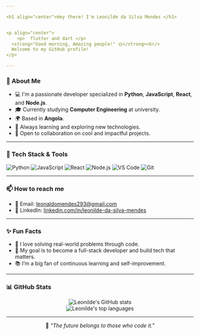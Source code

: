 ```yaml
---

<h1 align="center">Hey there! I'm Leonilde da Silva Mendes </h1>


<p align="center">
    <p>  flutter and dart </p>
  <strong>"Good morning, Amazing people!" 🌞</strong><br/>
  Welcome to my GitHub profile!
</p>

---
```


### 🧠 About Me

* 💻 I'm a passionate developer specialized in **Python**, **JavaScript**, **React**, and **Node.js**.
* 🎓 Currently studying **Computer Engineering** at university.
* 🌍 Based in **Angola**.
* 🌱 Always learning and exploring new technologies.
* 🤝 Open to collaboration on cool and impactful projects.

---

### 🚀 Tech Stack & Tools

![Python](https://img.shields.io/badge/-Python-3776AB?style=for-the-badge\&logo=python\&logoColor=white)
![JavaScript](https://img.shields.io/badge/-JavaScript-F7DF1E?style=for-the-badge\&logo=javascript\&logoColor=black)
![React](https://img.shields.io/badge/-React-61DAFB?style=for-the-badge\&logo=react\&logoColor=black)
![Node.js](https://img.shields.io/badge/-Node.js-339933?style=for-the-badge\&logo=node.js\&logoColor=white)
![VS Code](https://img.shields.io/badge/-VSCode-007ACC?style=for-the-badge\&logo=visual-studio-code\&logoColor=white)
![Git](https://img.shields.io/badge/-Git-F05032?style=for-the-badge\&logo=git\&logoColor=white)

---

### 📫 How to reach me

* 📧 Email: [leonaldomendes293@gmail.com](mailto:leonaldomendes293@gmail.com)
* 💼 LinkedIn: [linkedin.com/in/leonilde-da-silva-mendes](https://www.linkedin.com/in/leonilde-da-silva-mendes)

---

### ✨ Fun Facts

* 🧩 I love solving real-world problems through code.
* 🎯 My goal is to become a full-stack developer and build tech that matters.
* 📚 I’m a big fan of continuous learning and self-improvement.

---

### 📊 GitHub Stats

<p align="center">
  <img src="https://github-readme-stats.vercel.app/api?username=leonildemendes&show_icons=true&theme=tokyonight" alt="Leonilde's GitHub stats" />
  <br/>
  <img src="https://github-readme-stats.vercel.app/api/top-langs/?username=leonildemendes&layout=compact&theme=tokyonight" alt="Leonilde's top languages" />
</p>

---

<p align="center">
  💬 <i>"The future belongs to those who code it."</i>
</p>
